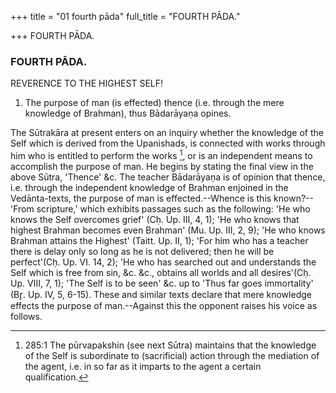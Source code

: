 +++
title = "01 fourth pāda"
full_title = "FOURTH PĀDA."

+++
FOURTH PĀDA.



### FOURTH PĀDA.

REVERENCE TO THE HIGHEST SELF!

1. The purpose of man (is effected) thence (i.e. through the mere knowledge of Brahman), thus Bādarāyaṇa opines.

The Sūtrakāra at present enters on an inquiry whether the knowledge of the Self which is derived from the Upanishads, is connected with works through him who is entitled to perform the works [^fn_182], or is an independent means to accomplish the purpose of man. He begins by stating the final view in the above Sūtra, 'Thence' &c. The teacher Bādarāyaṇa is of opinion that thence, i.e. through the independent knowledge of Brahman enjoined in the Vedānta-texts, the purpose of man is effected.--Whence is this known?--'From scripture,' which exhibits passages such as the following: 'He who knows the Self overcomes grief' (Cḥ. Up. III, 4, 1); 'He who knows that highest Brahman becomes even Brahman' (Mu. Up. III, 2, 9); 'He who knows Brahman attains the Highest' (Taitt. Up. II, 1); 'For him who has a teacher there is delay only so long as he is not delivered; then he will be perfect'(Cḥ. Up. VI. 14, 2); 'He who has searched out and understands the Self which is free from sin, &c. &c., obtains all worlds and all desires'(Cḥ. Up. VIII, 7, 1); 'The Self is to be seen' &c. up to 'Thus far goes immortality' (Br̥. Up. IV, 5, 6-15). These and similar texts declare that mere knowledge effects the purpose of man.--Against this the opponent raises his voice as follows.

[^fn_182]: 285:1 The pūrvapakshin (see next Sūtra) maintains that the knowledge of the Self is subordinate to (sacrificial) action through the mediation of the agent, i.e. in so far as it imparts to the agent a certain qualification.

